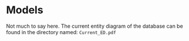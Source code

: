 # Models
Not much to say here. The current entity diagram of the database can be found in the directory named: `Current_ED.pdf`